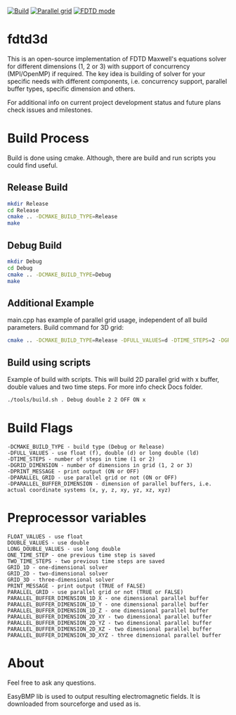 [![Build](https://img.shields.io/travis/rust-lang/rust.svg)](https://github.com/zer011b/fdtd3d)
[![Parallel grid](https://img.shields.io/badge/Parallel%20Grid-1D%20and%202D-blue.svg)](https://github.com/zer011b/fdtd3d)
[![FDTD mode](https://img.shields.io/badge/FDTD-Ez%20mode%20only-red.svg)](https://github.com/zer011b/fdtd3d)

# fdtd3d

This is an open-source implementation of FDTD Maxwell's equations solver for different dimensions (1, 2 or 3) with support of concurrency (MPI/OpenMP) if required. The key idea is building of solver for your specific needs with different components, i.e. concurrency support, parallel buffer types, specific dimension and others.  

For additional info on current project development status and future plans check issues and milestones.

# Build Process

Build is done using cmake. Although, there are build and run scripts you could find useful.

## Release Build

```sh
mkdir Release
cd Release
cmake .. -DCMAKE_BUILD_TYPE=Release
make
```

## Debug Build

```sh
mkdir Debug
cd Debug
cmake .. -DCMAKE_BUILD_TYPE=Debug
make
```
## Additional Example

main.cpp has example of parallel grid usage, independent of all build parameters. Build command for 3D grid:

```sh
cmake .. -DCMAKE_BUILD_TYPE=Release -DFULL_VALUES=d -DTIME_STEPS=2 -DGRID_DIMENSION=3 -DPRINT_MESSAGE=OFF -DPARALLEL_GRID=ON -DPARALLEL_BUFFER_DIMENSION=xyz
```

## Build using scripts

Example of build with scripts. This will build 2D parallel grid with x buffer, double values and two time steps. For more info check Docs folder.

```sh
./tools/build.sh . Debug double 2 2 OFF ON x
```

# Build Flags
```c_cpp
-DCMAKE_BUILD_TYPE - build type (Debug or Release)
-DFULL_VALUES - use float (f), double (d) or long double (ld)
-DTIME_STEPS - number of steps in time (1 or 2)
-DGRID_DIMENSION - number of dimensions in grid (1, 2 or 3)
-DPRINT_MESSAGE - print output (ON or OFF)
-DPARALLEL_GRID - use parallel grid or not (ON or OFF)
-DPARALLEL_BUFFER_DIMENSION - dimension of parallel buffers, i.e. actual coordinate systems (x, y, z, xy, yz, xz, xyz)
```

# Preprocessor variables
```c_cpp
FLOAT_VALUES - use float
DOUBLE_VALUES - use double
LONG_DOUBLE_VALUES - use long double
ONE_TIME_STEP - one previous time step is saved
TWO_TIME_STEPS - two previous time steps are saved
GRID_1D - one-dimensional solver
GRID_2D - two-dimensional solver
GRID_3D - three-dimensional solver
PRINT_MESSAGE - print output (TRUE of FALSE)
PARALLEL_GRID - use parallel grid or not (TRUE or FALSE)
PARALLEL_BUFFER_DIMENSION_1D_X - one dimensional parallel buffer
PARALLEL_BUFFER_DIMENSION_1D_Y - one dimensional parallel buffer
PARALLEL_BUFFER_DIMENSION_1D_Z - one dimensional parallel buffer
PARALLEL_BUFFER_DIMENSION_2D_XY - two dimensional parallel buffer
PARALLEL_BUFFER_DIMENSION_2D_YZ - two dimensional parallel buffer
PARALLEL_BUFFER_DIMENSION_2D_XZ - two dimensional parallel buffer
PARALLEL_BUFFER_DIMENSION_3D_XYZ - three dimensional parallel buffer
```

# About

Feel free to ask any questions.

EasyBMP lib is used to output resulting electromagnetic fields. It is downloaded from sourceforge and used as is.
